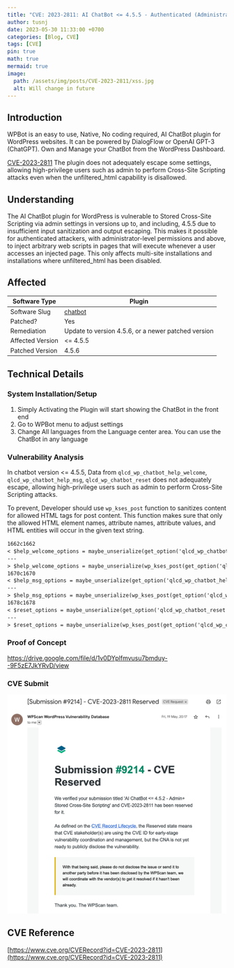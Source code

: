 ```yaml
---
title: "CVE: 2023-2811: AI ChatBot <= 4.5.5 - Authenticated (Administrator+) Stored Cross-Site Scripting"
author: tusnj
date: 2023-05-30 11:33:00 +0700
categories: [Blog, CVE]
tags: [CVE]
pin: true
math: true
mermaid: true
image:
  path: /assets/img/posts/CVE-2023-2811/xss.jpg
  alt: Will change in future
---
```


## Introduction

WPBot is an easy to use, Native, No coding required, AI ChatBot plugin for WordPress websites. It can be powered by DialogFlow or OpenAI GPT-3 (ChatGPT). Own and Manage your ChatBot from the WordPress Dashboard.

[CVE-2023-2811](https://wpscan.com/vulnerability/82a81721-0435-45a6-bd5b-dc90186cf803) The plugin does not adequately escape some settings, allowing high-privilege users such as admin to perform Cross-Site Scripting attacks even when the unfiltered_html capability is disallowed.

## Understanding

The AI ChatBot plugin for WordPress is vulnerable to Stored Cross-Site Scripting via admin settings in versions up to, and including, 4.5.5 due to insufficient input sanitization and output escaping. This makes it possible for authenticated attackers, with administrator-level permissions and above, to inject arbitrary web scripts in pages that will execute whenever a user accesses an injected page. This only affects multi-site installations and installations where unfiltered_html has been disabled.

## Affected

| Software Type    | Plugin                                              |
| ---------------- | --------------------------------------------------- |
| Software Slug    | [chatbot](https://wordpress.org/plugins/chatbot/)   |
| Patched?         | Yes                                                 |
| Remediation      | Update to version 4.5.6, or a newer patched version |
| Affected Version | <= 4.5.5                                            |
| Patched Version  | 4.5.6                                               |

## Technical Details

### System Installation/Setup

1. Simply Activating the Plugin will start showing the ChatBot in the front end
2. Go to WPBot menu to adjust settings
3. Change All languages from the Language center area. You can use the ChatBot in any language

### Vulnerability Analysis

In chatbot version <= 4.5.5, Data from `qlcd_wp_chatbot_help_welcome`, `qlcd_wp_chatbot_help_msg`, `qlcd_wp_chatbot_reset` does not adequately escape, allowing high-privilege users such as admin to perform Cross-Site Scripting attacks.

To prevent, Developer should use `wp_kses_post` function to sanitizes content for allowed HTML tags for post content. This function makes sure that only the allowed HTML element names, attribute names, attribute values, and HTML entities will occur in the given text string.

```txt
1662c1662
< $help_welcome_options = maybe_unserialize(get_option('qlcd_wp_chatbot_help_welcome'));
---
> $help_welcome_options = maybe_unserialize(wp_kses_post(get_option('qlcd_wp_chatbot_help_welcome')));
1670c1670
< $help_msg_options = maybe_unserialize(get_option('qlcd_wp_chatbot_help_msg'));
---
> $help_msg_options = maybe_unserialize(wp_kses_post(get_option('qlcd_wp_chatbot_help_msg')));
1678c1678
< $reset_options = maybe_unserialize(get_option('qlcd_wp_chatbot_reset'));
---
> $reset_options = maybe_unserialize(wp_kses_post(get_option('qlcd_wp_chatbot_reset')));
```

### Proof of Concept

https://drive.google.com/file/d/1v0DYplfmvusu7bmduy--9F5zE7JkYRvD/view

### CVE Submit

![](/assets/img/posts/CVE-2023-2811/cve-request.png)

## CVE Reference

[https://www.cve.org/CVERecord?id=CVE-2023-2811](https://www.cve.org/CVERecord?id=CVE-2023-2811)
